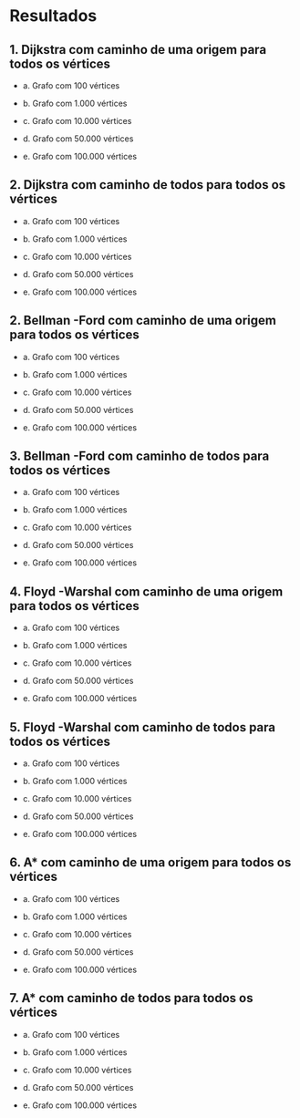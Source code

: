 # Resultados
## 1. Dijkstra com caminho de uma origem para todos os vértices
  -   a. Grafo com 100 vértices

  -   b. Grafo com 1.000 vértices

  -   c. Grafo com 10.000 vértices

  -   d. Grafo com 50.000 vértices

  -   e. Grafo com 100.000 vértices

## 2. Dijkstra com caminho de todos para todos os vértices
  -   a. Grafo com 100 vértices

  -   b. Grafo com 1.000 vértices

  -   c. Grafo com 10.000 vértices

  -   d. Grafo com 50.000 vértices

  -   e. Grafo com 100.000 vértices

## 2. Bellman   -Ford com caminho de uma origem para todos os vértices
  -   a. Grafo com 100 vértices

  -   b. Grafo com 1.000 vértices

  -   c. Grafo com 10.000 vértices

  -   d. Grafo com 50.000 vértices

  -   e. Grafo com 100.000 vértices

## 3. Bellman   -Ford com caminho de todos para todos os vértices
  -   a. Grafo com 100 vértices

  -   b. Grafo com 1.000 vértices

  -   c. Grafo com 10.000 vértices

  -   d. Grafo com 50.000 vértices

  -   e. Grafo com 100.000 vértices

## 4. Floyd   -Warshal com caminho de uma origem para todos os vértices
  -   a. Grafo com 100 vértices

  -   b. Grafo com 1.000 vértices

  -   c. Grafo com 10.000 vértices

  -   d. Grafo com 50.000 vértices

  -   e. Grafo com 100.000 vértices

## 5. Floyd   -Warshal com caminho de todos para todos os vértices
  -   a. Grafo com 100 vértices

  -   b. Grafo com 1.000 vértices

  -   c. Grafo com 10.000 vértices

  -   d. Grafo com 50.000 vértices

  -   e. Grafo com 100.000 vértices
  
## 6. A* com caminho de uma origem para todos os vértices
  -   a. Grafo com 100 vértices

  -   b. Grafo com 1.000 vértices

  -   c. Grafo com 10.000 vértices

  -   d. Grafo com 50.000 vértices

  -   e. Grafo com 100.000 vértices
  
## 7. A* com caminho de todos para todos os vértices
  -   a. Grafo com 100 vértices

  -   b. Grafo com 1.000 vértices

  -   c. Grafo com 10.000 vértices

  -   d. Grafo com 50.000 vértices

  -   e. Grafo com 100.000 vértices
